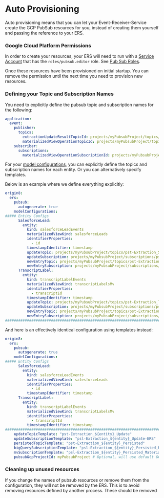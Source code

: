 # Auto Provisioning

Auto provisioning means that you can let your Event-Receiver-Service create the GCP PubSub resources for you, instead of creating them yourself and passing the reference to your ERS.

### Google Cloud Platform Permissions
In order to create your resources, your ERS will need to run with a [Service Account](https://cloud.google.com/iam/docs/service-account-overview) that has the `roles/pubsub.editor` role. See [Pub Sub Roles](https://cloud.google.com/iam/docs/understanding-roles#pub-sub-roles).

Once these resources have been provisioned on initial startup. You can remove the permission until the next time you need to provision new resources.

### Defining your Topic and Subscription Names

You need to explicitly define the pubsub topic and subscription names for the following:

```yaml
application:
  event:
    publisher:
      topics:
        extractionUpdateResultTopicId: projects/myPubsubProject/topics/extractionUpdateResultTopicId
        materializedViewOperationTopicId: projects/myPubsubProject/topics/materializedViewOperationTopicId
    subscriber:
      subscriptions:
        materializedViewOperationSubscriptionId: projects/myPubsubProject/subscriptions/materializedViewOperationTopicId-subscription
```

For your [model configurations](/dreampipe/ers/model_configurations.md), you can explicitly define the topics and subscription names for each entity. Or you can alternatively specify templates.

Below is an example where we define everything explicitly:
```yaml
origin8:
  ers:
    pubsub:
      autogenerate: true
    modelConfigurations:
##### Entity Configs
      SalesforceLead:
        entity:
          kind: salesforceLeadEvents
          materializedViewKind: salesforceLeads
          identifierProperties:
            - id
          timestampIdentifier: timestamp
          updateTopic: projects/myPubsubProject/topics/pst-Extraction_SalesforceLead_Update
          updateSubscription: projects/myPubsubProject/subscriptions/psl-Extraction_SalesforceLead_Update-ERS
          newEntryTopic: projects/myPubsubProject/topics/pst-Extraction_SalesforceLead_Persisted
          newEntrySubscription: projects/myPubsubProject/subscriptions/psl-Extraction_SalesforceLead_Persisted_BigQuery-ERS
      TranscriptLabel:
        entity:
          kind: transcriptLabelEvents
          materializedViewKind: transcriptLabelsMv
          identifierProperties:
            - transcriptId
          timestampIdentifier: timestamp
          updateTopic: projects/myPubsubProject/topics/pst-Extraction_TranscriptLabel_Update
          updateSubscription: projects/myPubsubProject/subscriptions/psl-Extraction_TranscriptLabel_Update-ERS
          newEntryTopic: projects/myPubsubProject/topics/pst-Extraction_TranscriptLabel_Persisted
          newEntrySubscription: projects/myPubsubProject/subscriptions/psl-Extraction_TranscriptLabel_Persisted_BigQuery-ERS
##################################################################################################################
```

And here is an effectively identical configuration using templates instead:
```yaml
origin8:
  ers:
    pubsub:
      autogenerate: true
    modelConfigurations:
##### Entity Configs
      SalesforceLead:
        entity:
          kind: salesforceLeadEvents
          materializedViewKind: salesforceLeads
          identifierProperties:
            - id
          timestampIdentifier: timestamp
      TranscriptLabel:
        entity:
          kind: transcriptLabelEvents
          materializedViewKind: transcriptLabelsMv
          identifierProperties:
            - transcriptId
          timestampIdentifier: timestamp
##################################################################################################################
    updateTopicTemplate: "pst-Extraction_${entity}_Update"
    updateSubscriptionTemplate: "psl-Extraction_${entity}_Update-ERS"
    persistedTopicTemplate: "pst-Extraction_${entity}_Persisted"
    bigQuerySubscriptionTemplate: "psl-Extraction_${entity}_Persisted_BigQuery-ERS"
    mvSubscriptionTemplate: "psl-Extraction_${entity}_Persisted_MaterializedView-ERS"
    pubsubGcpProjectId: myPubsubProject # Optional, will use default GCP project defined by the envar GOOGLE_CLOUD_PROJECT
```

### Cleaning up unused resources

If you change the names of pubsub resources or remove them from the configuration, they will not be removed by the ERS. This is to avoid removing resources defined by another process. These should be removed 